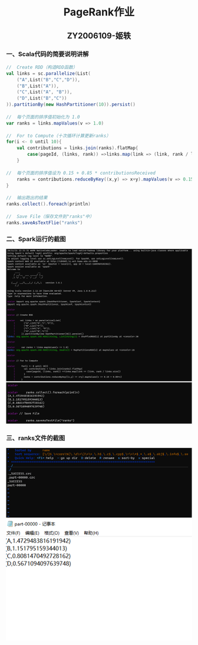 # <center>PageRank作业</center>

## <center>ZY2006109-姬轶</center>

### 一、Scala代码的简要说明讲解

```Scala
//  Create RDD（构造RDD函数）
val links = sc.parallelize(List(
    ("A",List("B","C","D")),
    ("B",List("A")),
    ("C",List("A", "B")),
    ("D",List("B","C"))
)).partitionBy(new HashPartitioner(10)).persist()

//  每个页面的排序值初始化为 1.0
var ranks = links.mapValues(v => 1.0)

//  For to Compute（十次循环计算更新ranks）
for(i <- 0 until 10){
    val contributions = links.join(ranks).flatMap{
        case(pageId, (links, rank)) =>links.map(link => (link, rank / links.size))
    }

//  每个页面的排序值设为 0.15 + 0.85 * contributionsReceived
    ranks = contributions.reduceByKey((x,y) => x+y).mapValues(v => 0.15 + 0.85*v)
}

//  输出跑出的结果
ranks.collect().foreach(println)

//  Save File（保存文件到"ranks"中）
ranks.saveAsTextFlie("ranks")
```

### 二、Spark运行的截图

<div style="align: center"><img src="Scala_1.png"/></div>

<div style="align: center"><img src="Scala_2.png"/></div>

### 三、ranks文件的截图

<div style="align: center"><img src="Scala_result.png"/></div>

<div style="align: center"><img src="text_result.png"/></div>
